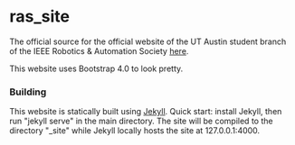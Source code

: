 ras_site
========

The official source for the official website of the UT Austin student branch of
the IEEE Robotics & Automation Society [here](https://ras.ece.utexas.edu).

This website uses Bootstrap 4.0 to look pretty.

### Building

This website is statically built using [Jekyll](https://jekyllrb.com/). Quick
start: install Jekyll, then run "jekyll serve" in the main directory. The site
will be compiled to the directory "_site" while Jekyll locally hosts the site
at 127.0.0.1:4000.
